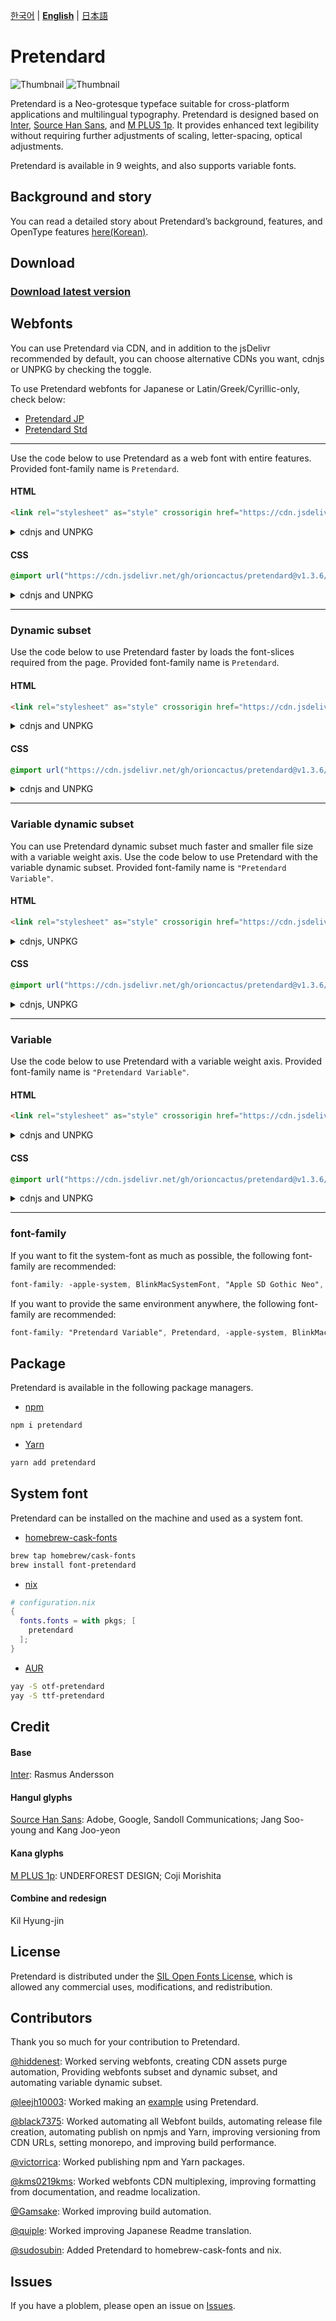 [한국어](/packages/pretendard/README.md) | [**English**](/packages/pretendard/docs/en/README.md) | [日本語](/packages/pretendard/docs/ja/README.md)

# Pretendard

![Thumbnail](/thumbnail.svg#gh-light-mode-only)
![Thumbnail](/thumbnail-white.svg#gh-dark-mode-only)

Pretendard is a Neo-grotesque typeface suitable for cross-platform applications and multilingual typography. Pretendard is designed based on [Inter](https://github.com/rsms/inter), [Source Han Sans](https://fonts.adobe.com/fonts/source-han-sans-korean), and [M PLUS 1p](https://github.com/coz-m/MPLUS_FONTS). It provides enhanced text legibility without requiring further adjustments of scaling, letter-spacing, optical adjustments.

Pretendard is available in 9 weights, and also supports variable fonts.

## Background and story

You can read a detailed story about Pretendard’s background, features, and OpenType features [here(Korean)](https://cactus.tistory.com/306).

## Download

### [Download latest version](https://github.com/orioncactus/pretendard/releases/latest)

## Webfonts

You can use Pretendard via CDN, and in addition to the jsDelivr recommended by default, you can choose alternative CDNs you want, cdnjs or UNPKG by checking the toggle.

To use Pretendard webfonts for Japanese or Latin/Greek/Cyrillic-only, check below:

-   [Pretendard JP](/packages/pretendard-jp/docs/en/)
-   [Pretendard Std](/packages/pretendard-std/docs/en/)

---

Use the code below to use Pretendard as a web font with entire features. Provided font-family name is `Pretendard`.

#### HTML

```html
<link rel="stylesheet" as="style" crossorigin href="https://cdn.jsdelivr.net/gh/orioncactus/pretendard@v1.3.6/dist/web/static/pretendard.css" />
```

<details>

<summary>cdnjs and UNPKG</summary>

###### cdnjs

```html
<link rel="stylesheet" as="style" crossorigin href="https://cdnjs.cloudflare.com/ajax/libs/pretendard/1.3.6/static/pretendard.css" />
```

###### UNPKG

```html
<link rel="stylesheet" as="style" crossorigin href="https://unpkg.com/pretendard@1.3.6/dist/web/static/pretendard.css" />
```

</details>

#### CSS

```css
@import url("https://cdn.jsdelivr.net/gh/orioncactus/pretendard@v1.3.6/dist/web/static/pretendard.css");
```

<details>

<summary>cdnjs and UNPKG</summary>

###### cdnjs

```css
@import url("https://cdnjs.cloudflare.com/ajax/libs/pretendard/1.3.6/static/pretendard.css");
```

###### UNPKG

```css
@import url("https://unpkg.com/pretendard@1.3.6/dist/web/static/pretendard.css");
```

</details>

---

### Dynamic subset

Use the code below to use Pretendard faster by loads the font-slices required from the page. Provided font-family name is `Pretendard`.

#### HTML

```html
<link rel="stylesheet" as="style" crossorigin href="https://cdn.jsdelivr.net/gh/orioncactus/pretendard@v1.3.6/dist/web/static/pretendard-dynamic-subset.css" />
```

<details>

<summary> cdnjs and UNPKG</summary>

###### cdnjs

```html
<link rel="stylesheet" as="style" crossorigin href="https://cdnjs.cloudflare.com/ajax/libs/pretendard/1.3.6/static/pretendard-dynamic-subset.css" />
```

###### UNPKG

```html
<link rel="stylesheet" as="style" crossorigin href="https://unpkg.com/pretendard@1.3.6/dist/web/static/pretendard-dynamic-subset.css" />
```

</details>

#### CSS

```css
@import url("https://cdn.jsdelivr.net/gh/orioncactus/pretendard@v1.3.6/dist/web/static/pretendard-dynamic-subset.css");
```

<details>

<summary> cdnjs and UNPKG</summary>

###### cdnjs

```css
@import url("https://cdnjs.cloudflare.com/ajax/libs/pretendard/1.3.6/static/pretendard-dynamic-subset.css");
```

###### UNPKG

```css
@import url("https://unpkg.com/pretendard@1.3.6/dist/web/static/pretendard-dynamic-subset.css");
```

</details>

---

### Variable dynamic subset

You can use Pretendard dynamic subset much faster and smaller file size with a variable weight axis. Use the code below to use Pretendard with the variable dynamic subset. Provided font-family name is `"Pretendard Variable"`.

#### HTML

```html
<link rel="stylesheet" as="style" crossorigin href="https://cdn.jsdelivr.net/gh/orioncactus/pretendard@v1.3.6/dist/web/variable/pretendardvariable-dynamic-subset.css" />
```

<details>

<summary>cdnjs, UNPKG</summary>

###### cdnjs

```html
<link rel="stylesheet" as="style" crossorigin href="https://cdnjs.cloudflare.com/ajax/libs/pretendard/1.3.6/variable/pretendardvariable-dynamic-subset.css" />
```

###### UNPKG

```html
<link rel="stylesheet" as="style" crossorigin href="https://unpkg.com/pretendard@1.3.6/dist/web/variable/pretendardvariable-dynamic-subset.css" />
```

</details>

#### CSS

```css
@import url("https://cdn.jsdelivr.net/gh/orioncactus/pretendard@v1.3.6/dist/web/variable/pretendardvariable-dynamic-subset.css");
```

<details>

<summary>cdnjs, UNPKG</summary>

###### cdnjs

```css
@import url("https://cdnjs.cloudflare.com/ajax/libs/pretendard/1.3.6/variable/pretendardvariable-dynamic-subset.css");
```

###### UNPKG

```css
@import url("https://unpkg.com/pretendard@1.3.6/dist/web/variable/pretendardvariable-dynamic-subset.css");
```

</details>

---

### Variable

Use the code below to use Pretendard with a variable weight axis. Provided font-family name is `"Pretendard Variable"`.

#### HTML

```html
<link rel="stylesheet" as="style" crossorigin href="https://cdn.jsdelivr.net/gh/orioncactus/pretendard@v1.3.6/dist/web/variable/pretendardvariable.css" />
```

<details>

<summary> cdnjs and UNPKG</summary>

###### cdnjs

```html
<link rel="stylesheet" as="style" crossorigin href="https://cdnjs.cloudflare.com/ajax/libs/pretendard/1.3.6/variable/pretendardvariable.css" />
```

###### UNPKG

```html
<link rel="stylesheet" as="style" crossorigin href="https://unpkg.com/pretendard@1.3.6/dist/web/variable/pretendardvariable.css" />
```

</details>

#### CSS

```css
@import url("https://cdn.jsdelivr.net/gh/orioncactus/pretendard@v1.3.6/dist/web/variable/pretendardvariable.css");
```

<details>

<summary> cdnjs and UNPKG</summary>

###### cdnjs

```css
@import url("https://cdnjs.cloudflare.com/ajax/libs/pretendard/1.3.6/variable/pretendardvariable.css");
```

###### UNPKG

```css
@import url("https://unpkg.com/pretendard@1.3.6/dist/web/variable/pretendardvariable.css");
```

</details>

---

### font-family

If you want to fit the system-font as much as possible, the following font-family are recommended:

```css
font-family: -apple-system, BlinkMacSystemFont, "Apple SD Gothic Neo", "Pretendard Variable", Pretendard, Roboto, "Noto Sans KR", "Segoe UI", "Malgun Gothic", "Apple Color Emoji", "Segoe UI Emoji", "Segoe UI Symbol", sans-serif;
```

If you want to provide the same environment anywhere, the following font-family are recommended:

```css
font-family: "Pretendard Variable", Pretendard, -apple-system, BlinkMacSystemFont, system-ui, Roboto, "Helvetica Neue", "Segoe UI", "Apple SD Gothic Neo", "Noto Sans KR", "Malgun Gothic", "Apple Color Emoji", "Segoe UI Emoji", "Segoe UI Symbol", sans-serif;
```

## Package

Pretendard is available in the following package managers.

-   [npm](https://www.npmjs.com/package/pretendard)

```bash
npm i pretendard
```

-   [Yarn](https://yarnpkg.com/package/pretendard)

```bash
yarn add pretendard
```

## System font

Pretendard can be installed on the machine and used as a system font.

-   [homebrew-cask-fonts](https://github.com/Homebrew/homebrew-cask-fonts)

```bash
brew tap homebrew/cask-fonts
brew install font-pretendard
```

-   [nix](https://github.com/NixOS/nixpkgs)

```nix
# configuration.nix
{
  fonts.fonts = with pkgs; [
    pretendard
  ];
}
```

-   [AUR](https://aur.archlinux.org/packages?K=pretendard)

```bash
yay -S otf-pretendard
yay -S ttf-pretendard
```

## Credit

#### Base

[Inter](https://github.com/rsms/inter): Rasmus Andersson

#### Hangul glyphs

[Source Han Sans](https://github.com/adobe-fonts/source-han-sans): Adobe, Google, Sandoll Communications; Jang Soo-young and Kang Joo-yeon

#### Kana glyphs

[M PLUS 1p](https://github.com/coz-m/MPLUS_FONTS): UNDERFOREST DESIGN; Coji Morishita

#### Combine and redesign

Kil Hyung-jin

## License

Pretendard is distributed under the [SIL Open Fonts License](https://scripts.sil.org/OFL), which is allowed any commercial uses, modifications, and redistribution.

## Contributors

Thank you so much for your contribution to Pretendard.

[@hiddenest](https://github.com/hiddenest): Worked serving webfonts, creating CDN assets purge automation, Providing webfonts subset and dynamic subset, and automating variable dynamic subset.

[@leejh10003](https://github.com/leejh10003): Worked making an [example](/examples) using Pretendard.

[@black7375](https://github.com/black7375): Worked automating all Webfont builds, automating release file creation, automating publish on npmjs and Yarn, improving versioning from CDN URLs, setting monorepo, and improving build performance.

[@victorrica](https://github.com/victorrica): Worked publishing npm and Yarn packages.

[@kms0219kms](https://github.com/kms0219kms): Worked webfonts CDN multiplexing, improving formatting from documentation, and readme localization.

[@Gamsake](https://github.com/Gamsake): Worked improving build automation.

[@quiple](https://github.com/quiple): Worked improving Japanese Readme translation.

[@sudosubin](https://github.com/sudosubin): Added Pretendard to homebrew-cask-fonts and nix.

## Issues

If you have a ploblem, please open an issue on [Issues](https://github.com/orioncactus/pretendard/issues).
